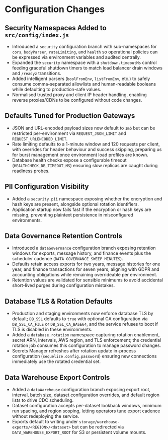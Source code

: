 # Configuration Changes

## Security Namespaces Added to `src/config/index.js`
- Introduced a `security` configuration branch with sub-namespaces for `cors`, `bodyParser`, `rateLimiting`, and `health` so operational policies can be expressed via environment variables and audited centrally.
- Expanded the `security` namespace with a `shutdown.timeoutMs` control feeding graceful shutdown timers to match load balancer drain windows and `/readyz` transitions.
- Added intelligent parsers (`boolFromEnv`, `listFromEnv`, etc.) to safely consume comma-separated allowlists and human-readable booleans while defaulting to production-safe values.
- Normalised trusted proxy and client IP header handling, enabling reverse proxies/CDNs to be configured without code changes.

## Defaults Tuned for Production Gateways
- JSON and URL-encoded payload sizes now default to `1mb` but can be restricted per-environment via `REQUEST_JSON_LIMIT` and `REQUEST_URLENCODED_LIMIT`.
- Rate limiting defaults to a 1-minute window and 120 requests per client, with overrides for header behaviour and success skipping, preparing us for burst management once environment load profiles are known.
- Database health checks expose a configurable timeout (`HEALTHCHECK_DB_TIMEOUT_MS`) ensuring slow replicas are caught during readiness probes.

## PII Configuration Visibility
- Added a `security.pii` namespace exposing whether the encryption and hash keys are present, alongside optional rotation identifiers.
- Application startup now fails fast if the encryption or hash keys are missing, preventing plaintext persistence in misconfigured environments.

## Data Governance Retention Controls
- Introduced a `dataGovernance` configuration branch exposing retention windows for exports, message history, and finance events plus the scheduler cadence (`DATA_GOVERNANCE_SWEEP_MINUTES`).
- Defaults retain access exports for two years, message histories for one year, and finance transactions for seven years, aligning with GDPR and accounting obligations while remaining overrideable per environment.
- Retention values are validated for sensible minimums to avoid accidental short-lived purges during configuration mistakes.

## Database TLS & Rotation Defaults
- Production and staging environments now enforce database TLS by default; `DB_SSL` defaults to `true` with optional CA configuration via `DB_SSL_CA_FILE` or `DB_SSL_CA_BASE64`, and the service refuses to boot if TLS is disabled in these environments.
- Added a `database.rotation` namespace capturing rotation enablement, secret ARN, intervals, AWS region, and TLS enforcement; the credential rotation job consumes this configuration to manage password changes.
- Secrets Manager refreshes after rotation update in-process configuration (`sequelize.config.password`) ensuring new connections immediately use the rotated credential set.

## Data Warehouse Export Controls
- Added a `dataWarehouse` configuration branch exposing export root, interval, batch size, dataset configuration overrides, and default region lists to drive CDC scheduling.
- Dataset configuration accepts per-dataset lookback windows, minimum run spacing, and region scoping, letting operators tune export cadence without redeploying the service.
- Exports default to writing under `storage/warehouse-exports/<REGION>/<dataset>` but can be redirected via `DATA_WAREHOUSE_EXPORT_ROOT` for S3 or persistent volume mounts.
